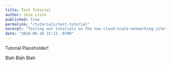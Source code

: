 ```yaml
---
title: Test Tutorial
author: Jose Liste
published: true
permalink: "/tutorials/test-tutorial"
excerpt: "Testing out tutorials on the new cloud-scale-networking site"
date: "2016-05-18 15:12 -0700"
---
```


Tutorial Placeholder!

Blah Blah Blah
